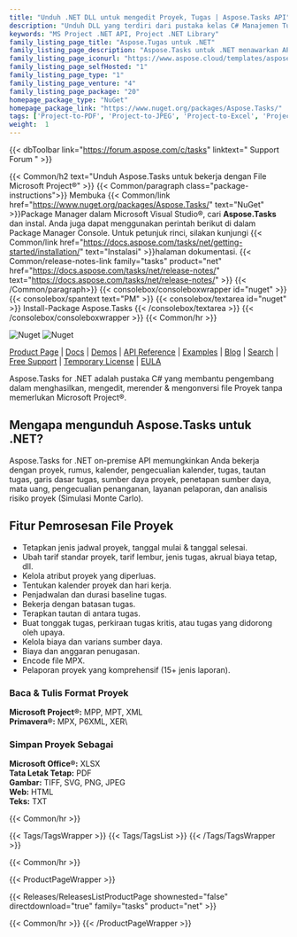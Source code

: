 ```yaml
---
title: "Unduh .NET DLL untuk mengedit Proyek, Tugas | Aspose.Tasks API"
description: "Unduh DLL yang terdiri dari pustaka kelas C# Manajemen Tugas Proyek untuk menghasilkan, mengedit, & mengonversi file MS Project® & Primavera® melalui .NET API lokal."
keywords: "MS Project .NET API, Project .NET Library"
family_listing_page_title: "Aspose.Tugas untuk .NET"
family_listing_page_description: "Aspose.Tasks untuk .NET menawarkan API manajemen Proyek yang memungkinkan aplikasi .NET tidak hanya membaca dan memanipulasi dokumen Microsoft Project® tetapi juga menulis dokumen Microsoft Project® dalam format MPP dan XML - semuanya tanpa menggunakan Microsoft Project®. Seperti semua API format file Aspose - Aspose.Tasks untuk .NET bekerja dengan baik dengan semua jenis aplikasi .NET termasuk WinForms dan Formulir Web."
family_listing_page_iconurl: "https://www.aspose.cloud/templates/aspose/App_Themes/V3/images/tasks/272x272/aspose_tasks-for-net-min.png"
family_listing_page_selfHosted: "1"
family_listing_page_type: "1"
family_listing_page_venture: "4"
family_listing_page_package: "20"
homepage_package_type: "NuGet"
homepage_package_link: "https://www.nuget.org/packages/Aspose.Tasks/"
tags: ['Project-to-PDF', 'Project-to-JPEG', 'Project-to-Excel', 'Project-to-SVG', 'Project-to-Text', 'Project-to-Format24BPPRGB', 'Project-to-TIFF', 'MPP-to-PDF', 'MPP-to-JPEG', 'MPP-to-XML', 'MPP-to-XLSX', 'MPP-to-CSV', 'MPP-to-SVG', 'MPP-to-HTML', 'MPP-to-TIFF']
weight:  1
---
```


{{< dbToolbar link="https://forum.aspose.com/c/tasks" linktext=" Support Forum " >}}

{{< Common/h2 text="Unduh Aspose.Tasks untuk bekerja dengan File Microsoft Project®"  >}}
{{< Common/paragraph class="package-instructions">}}
Membuka
{{< Common/link href="https://www.nuget.org/packages/Aspose.Tasks/" text="NuGet"  >}}Package Manager dalam Microsoft Visual Studio®, cari <b>Aspose.Tasks</b> dan instal. Anda juga dapat menggunakan perintah berikut di dalam Package Manager Console. Untuk petunjuk rinci, silakan kunjungi
{{< Common/link href="https://docs.aspose.com/tasks/net/getting-started/installation/" text="Instalasi"  >}}halaman dokumentasi.
{{< Common/release-notes-link family="tasks" product="net" href="https://docs.aspose.com/tasks/net/release-notes/" text="https://docs.aspose.com/tasks/net/release-notes/"  >}}
{{< /Common/paragraph>}}
{{< consolebox/consoleboxwrapper id="nuget" >}}
       {{< consolebox/spantext text="PM" >}}
       {{< consolebox/textarea id="nuget" >}} Install-Package Aspose.Tasks {{< /consolebox/textarea >}}
{{< /consolebox/consoleboxwrapper >}}
{{< Common/hr >}}

![Nuget](https://img.shields.io/nuget/v/Aspose.Tasks) ![Nuget](https://img.shields.io/nuget/dt/Aspose.Tasks?label=nuget%20downloads)

[Product Page](https://products.aspose.com/tasks/net/) | [Docs](https://docs.aspose.com/tasks/net/) | [Demos](https://products.aspose.app/tasks/family) | [API Reference](https://reference.aspose.com/tasks/net/) | [Examples](https://github.com/aspose-tasks/Aspose.Tasks-for-.NET) | [Blog](https://blog.aspose.com/category/tasks/) | [Search](https://search.aspose.com/) | [Free Support](https://forum.aspose.com/c/tasks) | [Temporary License](https://purchase.aspose.com/temporary-license) | [EULA](https://about.aspose.com/legal/eula/)

Aspose.Tasks for .NET adalah pustaka C# yang membantu pengembang dalam menghasilkan, mengedit, merender & mengonversi file Proyek tanpa memerlukan Microsoft Project®.

## Mengapa mengunduh Aspose.Tasks untuk .NET?

Aspose.Tasks for .NET on-premise API memungkinkan Anda bekerja dengan proyek, rumus, kalender, pengecualian kalender, tugas, tautan tugas, garis dasar tugas, sumber daya proyek, penetapan sumber daya, mata uang, pengecualian penanganan, layanan pelaporan, dan analisis risiko proyek (Simulasi Monte Carlo).

## Fitur Pemrosesan File Proyek

- Tetapkan jenis jadwal proyek, tanggal mulai & tanggal selesai.
- Ubah tarif standar proyek, tarif lembur, jenis tugas, akrual biaya tetap, dll.
- Kelola atribut proyek yang diperluas.
- Tentukan kalender proyek dan hari kerja.
- Penjadwalan dan durasi baseline tugas.
- Bekerja dengan batasan tugas.
- Terapkan tautan di antara tugas.
- Buat tonggak tugas, perkiraan tugas kritis, atau tugas yang didorong oleh upaya.
- Kelola biaya dan varians sumber daya.
- Biaya dan anggaran penugasan.
- Encode file MPX.
- Pelaporan proyek yang komprehensif (15+ jenis laporan).

### Baca & Tulis Format Proyek

**Microsoft Project®:** MPP, MPT, XML\
**Primavera®:** MPX, P6XML, XER\

### Simpan Proyek Sebagai

**Microsoft Office®:** XLSX\
**Tata Letak Tetap:** PDF\
**Gambar:** TIFF, SVG, PNG, JPEG\
**Web:** HTML\
**Teks:** TXT

{{< Common/hr >}}

{{< Tags/TagsWrapper >}}
 {{< Tags/TagsList >}}
{{< /Tags/TagsWrapper >}}

{{< Common/hr >}}

{{< ProductPageWrapper >}}
<!-- ReleasesListProductPage-->
   {{< Releases/ReleasesListProductPage shownested="false"  directdownload="true" family="tasks" product="net" >}}
<!-- /ReleasesListProductPage-->
{{< Common/hr >}}
{{< /ProductPageWrapper >}}

